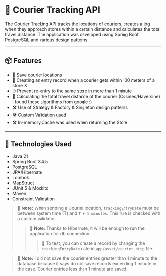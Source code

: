 # 🚚 Courier Tracking API

The Courier Tracking API tracks the locations of couriers, creates a log when they approach stores within a certain distance and calculates the total travel distance. The application was developed using Spring Boot, PostgreSQL and various design patterns.

---

## 📦 Features

- 📍 Save courier locations
- 🏬 Creating an entry record when a courier gets within 100 meters of a store X
- ⏱ Prevent re-entry to the same store in more than 1 minute
- 📏 Calculating the total travel distance of the courier (Cosines/Haversine) I found these algorithms from google :)
- 🛠 Use of Strategy & Factory & Singleton design patterns
- 🛠 Custom Validation used
- 🛠 In-memory Cache was used when returning the Store

---

## 🧰 Technologies Used

- Java 21
- Spring Boot 3.4.5
- PostgreSQL
- JPA/Hibernate
- Lombok
- MapStruct
- JUnit 5 & Mockito
- Maven
- Constraint Validation

> 🛑 **Note:** When sending a Courier location, `trackingEntryDate` must be between system time (T) and `T + 1 minutes`. This rule is checked with a custom validator.
> > 🛑 **Note:** Thanks to Hibernate, it will be enough to run the application for db connection.
> > > 🧪 To test, you can create a record by changing the `trackingEntryDate` date in `app/asset/courier.http` file.


> 🛑 **Note:** I did not save the courier entries greater than 1 minute to the database because it says do not save records exceeding 1 minute in the case. Courier entries less than 1 minute are saved.